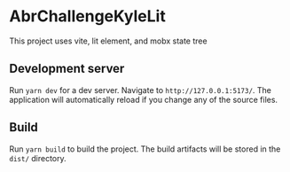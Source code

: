 # AbrChallengeKyleLit

This project uses vite, lit element, and mobx state tree

## Development server

Run `yarn dev` for a dev server. Navigate to `http://127.0.0.1:5173/`. The application will automatically reload if you change any of the source files.

## Build

Run `yarn build` to build the project. The build artifacts will be stored in the `dist/` directory.
